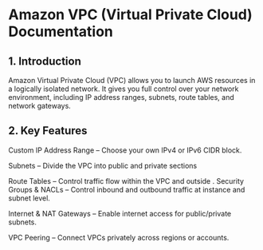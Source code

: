# Amazon VPC (Virtual Private Cloud) Documentation
## 1. Introduction
Amazon Virtual Private Cloud (VPC) allows you to launch AWS resources in a logically isolated network.
It gives you full control over your network environment, including IP address ranges, subnets, route tables, and network gateways.

## 2. Key Features
Custom IP Address Range – Choose your own IPv4 or IPv6 CIDR block.

Subnets – Divide the VPC into public and private sections

Route Tables – Control traffic flow within the VPC and outside
.
Security Groups & NACLs – Control inbound and outbound traffic at instance and subnet level.

Internet & NAT Gateways – Enable internet access for public/private subnets.

VPC Peering – Connect VPCs privately across regions or accounts.
